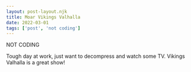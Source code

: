 ```yaml
---
layout: post-layout.njk
title: Moar Vikings Valhalla
date: 2022-03-01
tags: ['post', 'not coding']
---
```

<!-- Excerpt Start -->
NOT CODING
<!-- Excerpt End -->

Tough day at work, just want to decompress and watch some TV. Vikings Valhalla is a great show!
